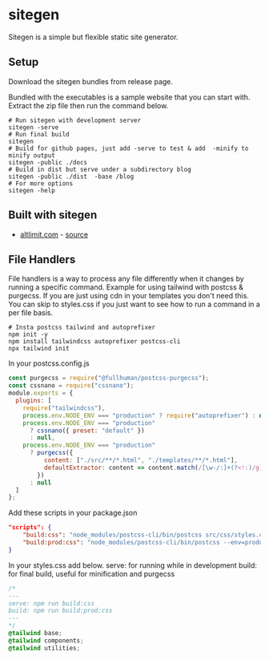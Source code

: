 # sitegen

Sitegen is a simple but flexible static site generator.

## Setup

Download the sitegen bundles from release page.

Bundled with the executables is a sample website that you can start with. Extract the zip file then run the command below.

```shell
# Run sitegen with development server
sitegen -serve
# Run final build
sitegen
# Build for github pages, just add -serve to test & add  -minify to minify output
sitegen -public ./docs
# Build in dist but serve under a subdirectory blog
sitegen -public ./dist  -base /blog
# For more options
sitegen -help
```

## Built with sitegen

- [altlimit.com](https://www.altlimit.com) - [source](https://github.com/faisalraja/altlimit)

## File Handlers

File handlers is a way to process any file differently when it changes by running a specific command. Example for using tailwind with postcss & purgecss. If you are just using cdn in your templates you don't need this. You can skip to styles.css if you just want to see how to run a command in a per file basis.

```shell
# Insta postcss tailwind and autoprefixer
npm init -y
npm install tailwindcss autoprefixer postcss-cli
npx tailwind init
```

In your postcss.config.js

```js
const purgecss = require("@fullhuman/postcss-purgecss");
const cssnano = require("cssnano");
module.exports = {
  plugins: [
    require("tailwindcss"),
    process.env.NODE_ENV === "production" ? require("autoprefixer") : null,
    process.env.NODE_ENV === "production"
      ? cssnano({ preset: "default" })
      : null,
    process.env.NODE_ENV === "production"
      ? purgecss({
          content: ["./src/**/*.html", "./templates/**/*.html"],
          defaultExtractor: content => content.match(/[\w-/:]+(?<!:)/g) || []
        })
      : null
  ]
};
```

Add these scripts in your package.json

```json
"scripts": {
    "build:css": "node_modules/postcss-cli/bin/postcss src/css/styles.css -o public/css/styles.css",
    "build:prod:css": "node_modules/postcss-cli/bin/postcss --env=production src/css/styles.css -o public/css/styles.css"
}
```

In your styles.css add below.
serve: for running while in development
build: for final build, useful for minification and purgecss

```css
/*
---
serve: npm run build:css
build: npm run build:prod:css
---
*/
@tailwind base;
@tailwind components;
@tailwind utilities;
```
